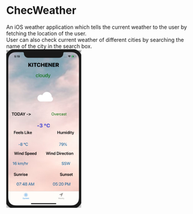 # ChecWeather 
An iOS weather application which tells the current weather to the user by fetching the location of the user. <br>
User can also check current weather of different cities by searching the name of the city in the search box.<br>
<img src="Screenshot1.jpeg" width="200">
